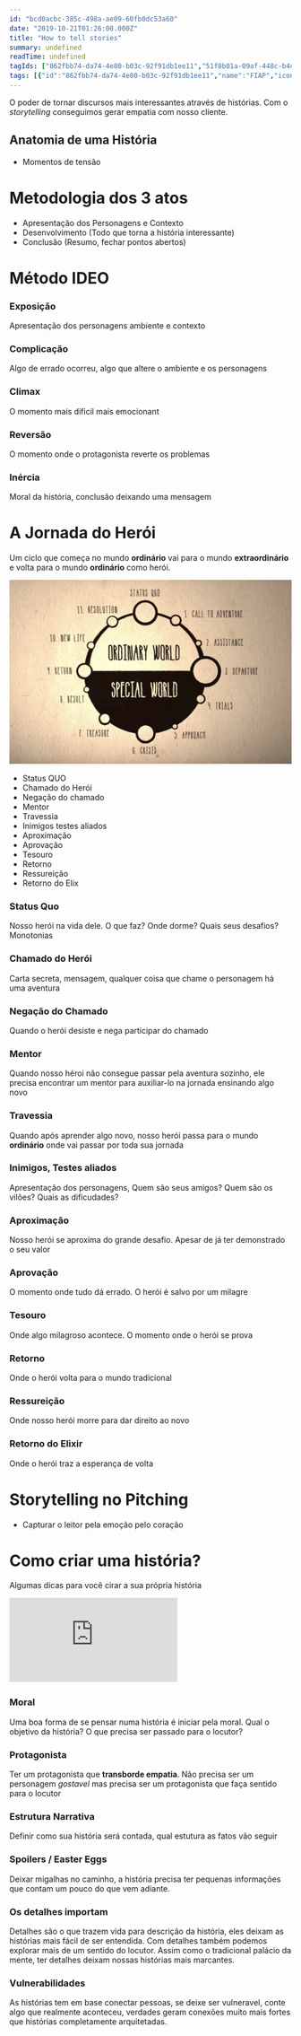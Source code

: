 ```yaml
---
id: "bcd0acbc-385c-498a-ae09-60fb0dc53a60"
date: "2019-10-21T01:26:00.000Z"
title: "How to tell stories"
summary: undefined
readTime: undefined
tagIds: ["862fbb74-da74-4e80-b03c-92f91db1ee11","51f8b01a-09af-448c-b4c0-62647fbb0f5d","ffcd889d-91ab-49a0-9ff6-e7192fced192"]
tags: [{"id":"862fbb74-da74-4e80-b03c-92f91db1ee11","name":"FIAP","icon":""},{"id":"51f8b01a-09af-448c-b4c0-62647fbb0f5d","name":"Storytelling","icon":"🏰"},{"id":"ffcd889d-91ab-49a0-9ff6-e7192fced192","name":"Blog","icon":"🌐"}]
--- 
```

 
O poder de tornar discursos mais interessantes através de histórias. Com o _storytelling_ conseguimos gerar empatia com nosso cliente.


## Anatomia de uma História

- Momentos de tensão

# Metodologia dos 3 atos

- Apresentação dos Personagens e Contexto
- Desenvolvimento (Todo que torna a história interessante)
- Conclusão (Resumo, fechar pontos abertos)

# Método IDEO


### Exposição


Apresentação dos personagens ambiente e contexto


### Complicação


Algo de errado ocorreu, algo que altere o ambiente e os personagens


### Climax


O momento mais dificil mais emocionant


### Reversão


O momento onde o protagonista reverte os problemas


### Inércia


Moral da história, conclusão deixando uma mensagem


# A Jornada do Herói


Um ciclo que começa no mundo **ordinário** vai para o mundo **extraordinário** e volta para o mundo **ordinário** como herói.


![](./images/305151fa-dd96-48d2-a9b0-30e7be6bd4e2.webp)

- Status QUO
- Chamado do Herói
- Negação do chamado
- Mentor
- Travessia
- Inimigos testes aliados
- Aproximação
- Aprovação
- Tesouro
- Retorno
- Ressureição
- Retorno do Elix

### Status  Quo


Nosso herói na vida dele. O que faz? Onde dorme? Quais seus desafios? Monotonias


### Chamado do Herói


Carta secreta, mensagem, qualquer coisa que chame o personagem há uma aventura


### Negação do Chamado


Quando o herói desiste e nega participar do chamado


### Mentor


Quando nosso héroi não consegue passar pela aventura sozinho, ele precisa encontrar um mentor para auxiliar-lo na jornada ensinando algo novo


### Travessia


Quando após aprender algo novo, nosso herói passa para o mundo **ordinário** onde vai passar por toda sua jornada


### Inimigos, Testes aliados


Apresentação dos personagens, Quem são seus amigos? Quem são os vilões? Quais as dificudades?


### Aproximação


Nosso herói se aproxima do grande desafio. Apesar de já ter demonstrado o seu valor


### Aprovação


O momento onde tudo dá errado. O herói é salvo por um milagre


### Tesouro


Onde algo milagroso acontece. O momento onde o herói se prova


### Retorno


Onde o herói volta para o mundo tradicional


### Ressureição


Onde nosso herói morre para dar direito ao novo


### Retorno do Elixir


Onde o herói traz a esperança de volta


# Storytelling no Pitching

- Capturar o leitor pela emoção pelo coração

# Como criar uma história?


Algumas dicas para você cirar a sua própria história


<iframe src="https://www.youtube.com/embed/EvGL42rywPM" frameborder="0" allow="accelerometer; autoplay; clipboard-write; encrypted-media; gyroscope; picture-in-picture" allowfullscreen></iframe>


### Moral


Uma boa forma de se pensar numa história é iniciar pela moral. Qual o objetivo da história? O que precisa ser passado para o locutor?


### Protagonista


Ter um protagonista que **transborde empatia**. Não precisa ser um personagem _gostavel_ mas precisa ser um protagonista que faça sentido para o locutor


### Estrutura Narrativa


Definir como sua história será contada, qual estutura as fatos vão seguir


### Spoilers / Easter Eggs


Deixar migalhas no caminho, a história precisa ter pequenas informações que contam um pouco do que vem adiante.


### Os detalhes importam


Detalhes são o que trazem vida para descrição da história, eles deixam as histórias mais fácil de ser entendida. Com detalhes também podemos explorar mais de um sentido do locutor. Assim como o tradicional palácio da mente, ter detalhes deixam nossas histórias mais marcantes.


### Vulnerabilidades


As histórias tem em base conectar pessoas, se deixe ser vulneravel, conte algo que realmente aconteceu, verdades geram conexões muito mais fortes que histórias completamente arquitetadas.

